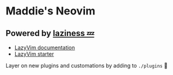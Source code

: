 # Maddie's Neovim 
## Powered by [laziness 💤](https://github.com/LazyVim/LazyVim)

* [LazyVim documentation](https://lazyvim.github.io/configuration)
* [LazyVim starter](https://github.com/LazyVim/starter)

Layer on new plugins and customations by adding to `./plugins` 💚

